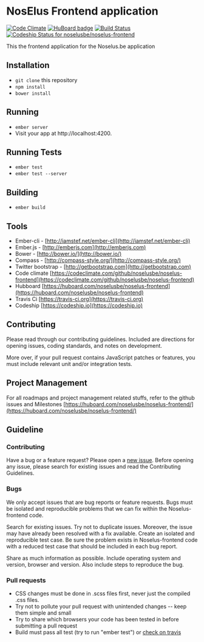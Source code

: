 # NosElus Frontend application

[![Code Climate](https://codeclimate.com/github/noselusbe/noselus-frontend.png)](https://codeclimate.com/github/noselusbe/noselus-frontend)
[![HuBoard badge](http://img.shields.io/badge/Hu-Board-7965cc.svg)](https://huboard.com/noselusbe/noselus-frontend)
[![Build Status](https://travis-ci.org/noselusbe/noselus-frontend.svg?branch=develop)](https://travis-ci.org/noselusbe/noselus-frontend)
[ ![Codeship Status for noselusbe/noselus-frontend](https://codeship.io/projects/06dead00-2944-0132-0d7b-72f84374274a/status?branch=master)](https://codeship.io/projects/38049)

This the frontend application for the Noselus.be application
## Installation

* `git clone` this repository
* `npm install`
* `bower install`

## Running

* `ember server`
* Visit your app at http://localhost:4200.

## Running Tests

* `ember test`
* `ember test --server`

## Building

* `ember build`

## Tools

* Ember-cli - [http://iamstef.net/ember-cli](http://iamstef.net/ember-cli)
* Ember.js - [http://emberjs.com](http://emberjs.com)
* Bower - [http://bower.io/](http://bower.io/)
* Compass - [http://compass-style.org/](http://compass-style.org/)
* Twitter bootstrap - [http://getbootstrap.com](http://getbootstrap.com)
* Code climate [https://codeclimate.com/github/noselusbe/noselus-frontend](https://codeclimate.com/github/noselusbe/noselus-frontend)
* Hubboard [https://huboard.com/noselusbe/noselus-frontend](https://huboard.com/noselusbe/noselus-frontend)
* Travis Ci [https://travis-ci.org](https://travis-ci.org)
* Codeship [https://codeship.io](https://codeship.io)

## Contributing

Please read through our contributing guidelines. Included are directions for opening issues, coding standards, and notes on development.

More over, if your pull request contains JavaScript patches or features, you must include relevant unit and/or integration tests.

## Project Management

For all roadmaps and project management related stuffs, refer to the github issues and Milestones
[https://huboard.com/noselusbe/noselus-frontend/](https://huboard.com/noselusbe/noselus-frontend/)

## Guideline

### Contributing

Have a bug or a feature request? Please open a [new issue](https://github.com/noselusbe/noselus-frontend/issues). Before opening any issue, please search for existing issues and read the Contributing Guidelines.

### Bugs

We only accept issues that are bug reports or feature requests. Bugs must be isolated and reproducible problems that we can fix within the Noselus-frontend code.

Search for existing issues. Try not to duplicate issues. Moreover, the issue may have already been resolved with a fix available.
Create an isolated and reproducible test case. Be sure the problem exists in Noselus-frontend code with a reduced test case that should be included in each bug report.

Share as much information as possible. Include operating system and version, browser and version. Also include steps to reproduce the bug.

### Pull requests

* CSS changes must be done in .scss files first, never just the compiled .css files.
* Try not to pollute your pull request with unintended changes -- keep them simple and small
* Try to share which browsers your code has been tested in before submitting a pull request
* Build must pass all test (try to run "ember test") or [check on travis](https://travis-ci.org/noselusbe/noselus-frontend/pull_requests)
